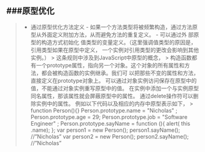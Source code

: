 ###原型优化
----------
> - 通过原型优化方法定义
	- 如果一个方法类型将被频繁构造，通过方法原型从外面定义附加方法，从而避免方法的重复定义。
	- 可以通过外 部原型的构造方式初始化 值类型的变量定义。（这里强调值类型的原因是，引用类型如果在原型中定义， 一个实例对引用类型的更改会影响到其他实例。）
	>
	这条规则中涉及到JavaScript中原型的概念，
	>
	构造函数都有一个prototype属性，指向另一个对象。这个对象的所有属性和方法，都会被构造函数的实例继承。我们可 以把那些不变的属性和方法，直接定义在prototype对象上。
	可以通过对象实例访问保存在原型中的值，不能通过对象实例重写原型中的值。
	在实例中添加一个与实例原型同名属性，那该属性就会屏蔽原型中的属性。
	通过delete操作符可以删除实例中的属性。
	例如以下代码以及相应的内存中原型表示如下，
	>
		function Person(){}
		Person.prototype.name = "Nicholas" ;
		Person.prototype.age = 29;
		Person.prototype.job = "Software Engineer" ;
		Person.prototype.sayName = function (){
		     alert( this .name);
		};
		var person1 = new Person();
		person1.sayName(); //”Nicholas”
		var person2 = new Person();
		person2.sayName(); //”Nicholas”
>